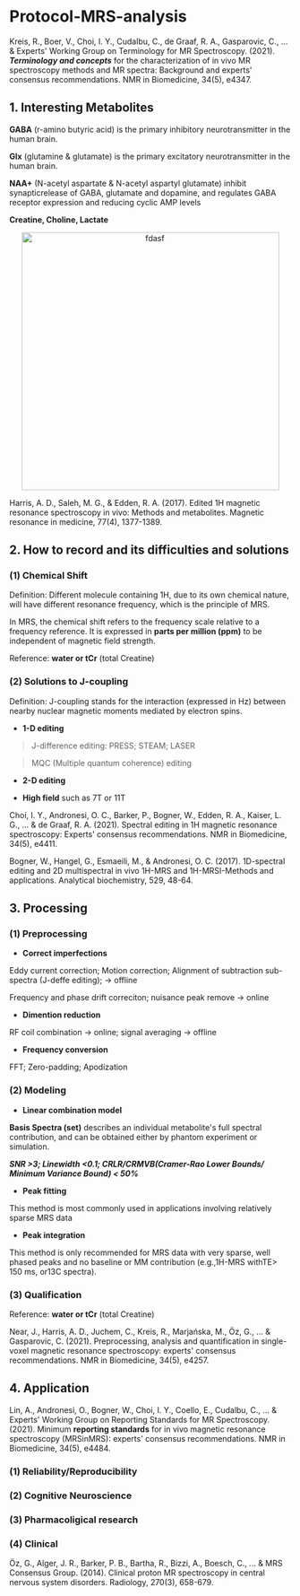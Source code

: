 # Protocol-MRS-analysis

Kreis, R., Boer, V., Choi, I. Y., Cudalbu, C., de Graaf, R. A., Gasparovic, C., ... & Experts' Working Group on Terminology for MR Spectroscopy. (2021). ***Terminology and concepts*** for the characterization of in vivo MR spectroscopy methods and MR spectra: Background and experts' consensus recommendations. NMR in Biomedicine, 34(5), e4347.

## 1. Interesting Metabolites 

**GABA** (r-amino butyric acid) is the primary inhibitory neurotransmitter in the human brain.

**Glx** (glutamine & glutamate) is the primary excitatory neurotransmitter in the human brain. 

**NAA+** (N-acetyl aspartate & N-acetyl aspartyl glutamate) inhibit synapticrelease of GABA, glutamate and dopamine, and regulates GABA receptor expression and reducing cyclic AMP levels

**Creatine, Choline, Lactate**

<p align="center">
 <image width="460" src="https://user-images.githubusercontent.com/31480148/155324801-0a4920db-d609-4014-ada9-7e6aacaca827.png" alt="fdasf" title="dfasf">
</p>

Harris, A. D., Saleh, M. G., & Edden, R. A. (2017). Edited 1H magnetic resonance spectroscopy in vivo: Methods and metabolites. Magnetic resonance in medicine, 77(4), 1377-1389.

## 2. How to record and its difficulties and solutions

### (1) **Chemical Shift**
Definition: Different molecule containing 1H, due to its own chemical nature, will have different resonance frequency, which is the principle of MRS.

In MRS, the chemical shift refers to the frequency scale relative to a frequency reference. It is expressed in **parts per million (ppm)** to be independent of magnetic field strength.
 
Reference: **water or tCr** (total Creatine)
 
### (2) Solutions to **J-coupling**
 Definition: J-coupling stands for the interaction (expressed in Hz) between nearby nuclear magnetic moments mediated by electron spins. 
 
 - **1-D editing**
 
 > J-difference editing: PRESS; STEAM; LASER
 
 > MQC (Multiple quantum coherence) editing

 - **2-D editing**
 
 
 - **High field** such as 7T or 11T
 
 Choi, I. Y., Andronesi, O. C., Barker, P., Bogner, W., Edden, R. A., Kaiser, L. G., ... & de Graaf, R. A. (2021). Spectral editing in 1H magnetic resonance spectroscopy: Experts' consensus recommendations. NMR in Biomedicine, 34(5), e4411.
 
 Bogner, W., Hangel, G., Esmaeili, M., & Andronesi, O. C. (2017). 1D-spectral editing and 2D multispectral in vivo 1H-MRS and 1H-MRSI-Methods and applications. Analytical biochemistry, 529, 48-64.

## 3. Processing

### (1) Preprocessing
 
 - **Correct imperfections**
 
 Eddy current correction; Motion correction; Alignment of subtraction sub-spectra (J-deffe editing); -> offline
 
 Frequency and phase drift correciton; nuisance peak remove -> online
 - **Dimention reduction**
 
 RF coil combination -> online; signal averaging -> offline
 - **Frequency conversion**
 
 FFT; Zero-padding; Apodization
### (2) Modeling
 
 - **Linear combination model**  
 
 ****Basis Spectra (set)**** describes an individual metabolite's full spectral contribution, and can be obtained either by phantom experiment or simulation.
 
 ***SNR >3; Linewidth <0.1; CRLR/CRMVB(Cramer-Rao Lower Bounds/ Minimum Variance Bound) < 50%***

 - **Peak fitting**
 
 This method is most commonly used in applications involving relatively sparse MRS data
 - **Peak integration**

 This method is only recommended for MRS data with very sparse, well phased peaks and no baseline or MM contribution (e.g.,1H-MRS withTE> 150 ms, or13C spectra). 
### (3) Qualification
 
 Reference: **water or tCr** (total Creatine)
 
Near, J., Harris, A. D., Juchem, C., Kreis, R., Marjańska, M., Öz, G., ... & Gasparovic, C. (2021). Preprocessing, analysis and quantification in single-voxel magnetic resonance spectroscopy: experts' consensus recommendations. NMR in Biomedicine, 34(5), e4257.

## 4. Application

Lin, A., Andronesi, O., Bogner, W., Choi, I. Y., Coello, E., Cudalbu, C., ... & Experts' Working Group on Reporting Standards for MR Spectroscopy. (2021). Minimum ****reporting standards**** for in vivo magnetic resonance spectroscopy (MRSinMRS): experts' consensus recommendations. NMR in Biomedicine, 34(5), e4484.

### (1) Reliability/Reproducibility

### (2) Cognitive Neuroscience

### (3) Pharmacoligical research

### (4) Clinical

Öz, G., Alger, J. R., Barker, P. B., Bartha, R., Bizzi, A., Boesch, C., ... & MRS Consensus Group. (2014). Clinical proton MR spectroscopy in central nervous system disorders. Radiology, 270(3), 658-679.
